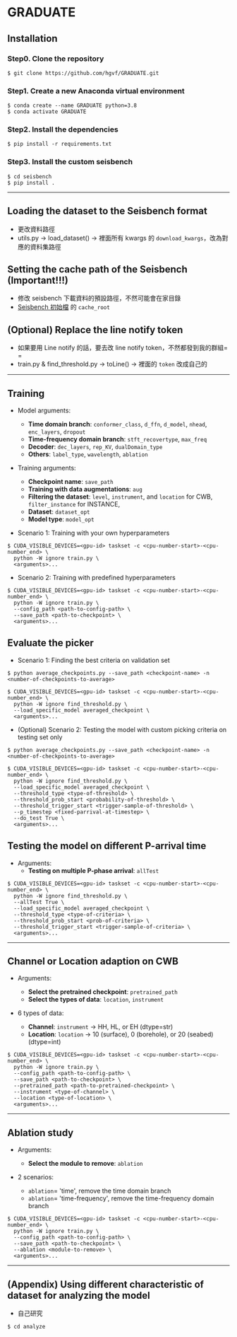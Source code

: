 # GRADUATE

## Installation
### Step0. Clone the repository
```shell
$ git clone https://github.com/hgvf/GRADUATE.git
```

### Step1. Create a new Anaconda virtual environment
```shell
$ conda create --name GRADUATE python=3.8
$ conda activate GRADUATE
```

### Step2. Install the dependencies
```shell
$ pip install -r requirements.txt
```

### Step3. Install the custom seisbench
```shell
$ cd seisbench
$ pip install .
```

---
## Loading the dataset to the Seisbench format
* 更改資料路徑
* utils.py -> load_dataset() -> 裡面所有 kwargs 的 ```download_kwargs```，改為對應的資料集路徑

## Setting the cache path of the Seisbench (Important!!!)
* 修改 seisbench 下載資料的預設路徑，不然可能會在家目錄
* [Seisbench 初始檔](https://github.com/hgvf/GRADUATE/blob/master/seisbench/seisbench/__init__.py) 的 ```cache_root```

## (Optional) Replace the line notify token
* 如果要用 Line notify 的話，要去改 line notify token，不然都發到我的群組= =
* train.py & find_threshold.py -> toLine() -> 裡面的 ```token``` 改成自己的
---

## Training
* Model arguments:
  - **Time domain branch**: ```conformer_class```, ```d_ffn```, ```d_model```, ```nhead```, ```enc_layers```, ```dropout```
  - **Time-frequency domain branch**: ```stft_recovertype```, ```max_freq```
  - **Decoder**: ```dec_layers```, ```rep_KV```, ```dualDomain_type```
  - **Others**: ```label_type```, ```wavelength```, ```ablation```
* Training arguments:
  - **Checkpoint name**: ```save_path```
  - **Training with data augmentations**: ```aug```
  - **Filtering the dataset**: ```level```, ```instrument```, and ```location``` for CWB, ```filter_instance``` for INSTANCE,
  - **Dataset**: ```dataset_opt```
  - **Model type**: ```model_opt```

* Scenario 1: Training with your own hyperparameters
```shell
$ CUDA_VISIBLE_DEVICES=<gpu-id> taskset -c <cpu-number-start>-<cpu-number_end> \
  python -W ignore train.py \
  <arguments>...
```

* Scenario 2: Training with predefined hyperparameters
```shell
$ CUDA_VISIBLE_DEVICES=<gpu-id> taskset -c <cpu-number-start>-<cpu-number_end> \
  python -W ignore train.py \
  --config_path <path-to-config-path> \
  --save_path <path-to-checkpoint> \
  <arguments>...
```

## Evaluate the picker
* Scenario 1: Finding the best criteria on validation set

```shell
$ python average_checkpoints.py --save_path <checkpoint-name> -n <number-of-checkpoints-to-average>

$ CUDA_VISIBLE_DEVICES=<gpu-id> taskset -c <cpu-number-start>-<cpu-number_end> \
  python -W ignore find_threshold.py \
  --load_specific_model averaged_checkpoint \
  <arguments>...
```

* (Optional) Scenario 2: Testing the model with custom picking criteria on testing set only 
```shell
$ python average_checkpoints.py --save_path <checkpoint-name> -n <number-of-checkpoints-to-average>

$ CUDA_VISIBLE_DEVICES=<gpu-id> taskset -c <cpu-number-start>-<cpu-number_end> \
  python -W ignore find_threshold.py \
  --load_specific_model averaged_checkpoint \
  --threshold_type <type-of-threshold> \
  --threshold_prob_start <probability-of-threshold> \
  --threshold_trigger_start <trigger-sample-of-threshold> \
  --p_timestep <fixed-parrival-at-timestep> \
  --do_test True \
  <arguments>...
```

## Testing the model on different P-arrival time
* Arguments:
  - **Testing on multiple P-phase arrival**: ```allTest```

```shell
$ CUDA_VISIBLE_DEVICES=<gpu-id> taskset -c <cpu-number-start>-<cpu-number_end> \
  python -W ignore find_threshold.py \
  --allTest True \
  --load_specific_model averaged_checkpoint \
  --threshold_type <type-of-criteria> \
  --threshold_prob_start <prob-of-criteria> \
  --threshold_trigger_start <trigger-sample-of-criteria> \
  <arguments>...
```

---
## Channel or Location adaption on CWB
* Arguments:
  - **Select the pretrained checkpoint**: ```pretrained_path```
  - **Select the types of data**: ```location```, ```instrument```
 
* 6 types of data:
  - **Channel**: ```instrument``` -> HH, HL, or EH (dtype=str)
  - **Location**: ```location``` -> 10 (surface), 0 (borehole), or 20 (seabed) (dtype=int)

```shell
$ CUDA_VISIBLE_DEVICES=<gpu-id> taskset -c <cpu-number-start>-<cpu-number_end> \
  python -W ignore train.py \
  --config_path <path-to-config-path> \
  --save_path <path-to-checkpoint> \
  --pretrained_path <path-to-pretrained-checkpoint> \
  --instrument <type-of-channel> \
  --location <type-of-location> \
  <arguments>...
```

---
## Ablation study
* Arguments:
  - **Select the module to remove**: ```ablation```
 
* 2 scenarios:
  - ```ablation```= 'time', remove the time domain branch
  - ```ablation```= 'time-frequency', remove the time-frequency domain branch

```shell
$ CUDA_VISIBLE_DEVICES=<gpu-id> taskset -c <cpu-number-start>-<cpu-number_end> \
  python -W ignore train.py \
  --config_path <path-to-config-path> \
  --save_path <path-to-checkpoint> \
  --ablation <module-to-remove> \
  <arguments>...
```

---
## (Appendix) Using different characteristic of dataset for analyzing the model
* 自己研究

```shell
$ cd analyze
```

